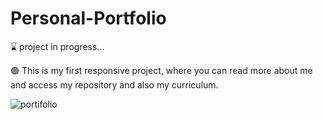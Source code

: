 # Personal-Portfolio


⌛ project in progress...

🟢 This is my first responsive project, where you can read more about me and access my repository and also my curriculum.

![portifolio](https://user-images.githubusercontent.com/104650390/177785392-0c31100b-2dda-471f-a183-c3e3b1d0a890.png)


